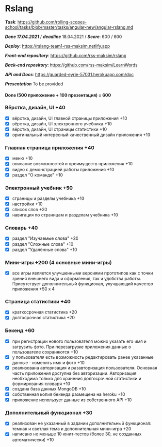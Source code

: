 # Rslang

**_Task_**: https://github.com/rolling-scopes-school/tasks/blob/master/tasks/angular-new/angular-rslang.md

**_Done 17.04.2021_** / **_deadline_** 18.04.2021 / **_Score_**: 600 / 600

**_Deploy_**: https://rslang-team1-rss-maksim.netlify.app

**_Front-end repository_**: https://github.com/rss-maksim/rslang

**_Back-end repository_**: https://github.com/rss-maksim/LearnWords

**_API and Docs_**: https://guarded-eyrie-57031.herokuapp.com/doc

**_Presentation_** To be provided

#### Done (500 приложение + 100 презентация) = 600

### Вёрстка, дизайн, UI +40

- [x] вёрстка, дизайн, UI главной страницы приложения +10
- [x] вёрстка, дизайн, UI электронного учебника +10
- [x] вёрстка, дизайн, UI страницы статистики +10
- [x] оригинальный интересный качественный дизайн приложения +10

### Главная страница приложения +40

- [x] меню +10
- [x] описание возможностей и преимуществ приложения +10
- [x] видео с демонстрацией работы приложения +10
- [x] раздел "О команде" +10

### Электронный учебник +50

- [x] страницы и разделы учебника +10
- [x] настройки +10
- [x] список слов +20
- [x] навигация по страницам и разделам учебника +10

### Словарь +40

- [x] раздел "Изучаемые слова" +20
- [x] раздел "Сложные слова" +10
- [x] раздел "Удалённые слова" +10

### Мини-игры +200 (4 основные мини-игры)

- [x] все игры является улучшенными версиями прототипов как с точки зрения внешнего вида и оформления, так и удобства работы. Присутствует дополнительный функционал, улучшающий качество приложения +50 x 4

### Страница статистики +40

- [x] краткосрочная статистика +20
- [x] долгосрочная статистика +20

### Бекенд +60

- [x] при регистрации нового пользователя можно указать его имя и загрузить фото. При перезагрузке приложения данные о пользователе сохраняются +10
- [x] у пользователя есть возможность редактировать ранее указанные данные - изменить имя и фото +10
- [x] реализована авторизация и разавторизация пользователя. Основная часть приложения доступна без авторизации. Авторизация необходима только для хранения долгосрочной статистики и формирования словаря +10
- [x] создана база данных MongoDB +10
- [x] собственная копия бекенда размещена на heroku +10
- [x] приложение использует данные из собственного API +10

### Дополнительный функционал +30

- [x] реализован не указанный в задании дополнительный функционал: темная и светлая тема и дополнительная мини-игра +20
- [x] написано не меньше 10 юнит-тестов (более 30, не созданных автоматически) +10
